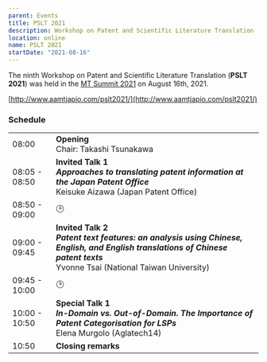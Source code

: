 ```yaml
---
parent: Events
title: PSLT 2021
description: Workshop on Patent and Scientific Literature Translation
location: online
name: PSLT 2021
startDate: "2021-08-16"
---
```


The ninth Workshop on Patent and Scientific Literature Translation (**PSLT 2021**) was held in the [MT Summit 2021](mtsummit2021.md) on August 16th, 2021.

[http://www.aamtjapio.com/pslt2021/](http://www.aamtjapio.com/pslt2021/)

### Schedule

|    |    |
| -- | -- |
| 08:00 | **Opening** <br>Chair: Takashi Tsunakawa |
| 08:05 - 08:50 | **Invited Talk 1** <br>_**Approaches to translating patent information at the Japan Patent Office**_ <br>Keisuke Aizawa (Japan Patent Office) |
| 08:50 - 09:00 | 🕑 |
| 09:00 - 09:45 | **Invited Talk 2** <br>_**Patent text features: an analysis using Chinese, English, and English translations of Chinese patent texts**_ <br>Yvonne Tsai (National Taiwan University) |
| 09:45 - 10:00 | 🕑 |
| 10:00 - 10:50 | **Special Talk 1** <br>_**In-Domain vs. Out-of-Domain. The Importance of Patent Categorisation for LSPs**_ <br>Elena Murgolo (Aglatech14) |
| 10:50 | **Closing remarks** |
